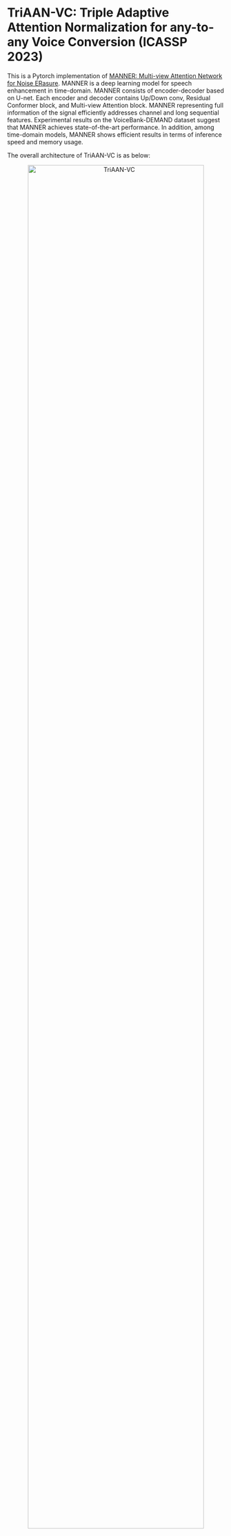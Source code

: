 # TriAAN-VC: Triple Adaptive Attention Normalization for any-to-any Voice Conversion (ICASSP 2023)

This is a Pytorch implementation of [MANNER: Multi-view Attention Network for Noise ERasure](https://arxiv.org/abs/2203.02181). MANNER is a deep learning model for speech enhancement in time-domain. MANNER consists of encoder-decoder based on U-net. Each encoder and decoder contains Up/Down conv, Residual Conformer block, and Multi-view Attention block. MANNER representing full information of the signal efficiently addresses channel and long sequential features. Experimental results on the VoiceBank-DEMAND dataset suggest that MANNER achieves state-of-the-art performance. In addition, among time-domain models, MANNER shows efficient results in terms of inference speed and memory usage.

The overall architecture of TriAAN-VC is as below:

<p align="center">
	<img src="./img/triaan_vc.png" alt="TriAAN-VC" width="90%" height="90%"/>
</p>

# Installation & Enviornment

The OS, Python, and PyTorch version are as below (You can also use other versions.):
- Windows
- Linux
- python == 3.8
- pytorch == 1.9.1
- torchaudio == 0.9.1

You can install requirements through git and requirements.txt except for pytorch and torchaudio.
```C
git clone https://github.com/winddori2002/TriAAN-VC.git
cd TriAAN-VC
pip install -r requirements.txt
```

# Prepare for usage

## 1. Prepare dataset

We use VoiceBank-DEMAND (Valentini) dataset consisting of 28 speakers for training MANNER. 

- The dataset can be downloaded [here](https://datashare.ed.ac.uk/handle/10283/2791).
- We use [282,287] speakers as validation set.

## 2. Downsample

The sample rate of the dataset is 48kHz.

For a fair comparison, we downsample the audio files from 48kHz to 16kHz.

- To downsample the audio, run the following code and edit the directories.

```
python downsampling.py
```
  
- In the ```downsampleing.py``` script, you should change the contents as follows.
  
```
downsample_rate  = 16000
clean_train_path = 'The original clean trainset path'
noisy_train_path = 'The original noisy trainset path'
clean_test_path  = 'The original clean testset path'
noisy_test_path  = 'The original noisy testset path'
resample_path    = 'Resampled path'
```
  
## 3. Make data path files

We make json file consisting of the audio path for loading data efficiently. Train (clean, noisy) and 
Test (clean, noisy): four json files need to be generated for training. 

The json files will be generated in ```./data_path```.

Notice that the data is downsampled.

- To make json file, run the following code and edit the directories.

```
python make_datapath.py
```

- In the ```make_datapath.py```, you should change the contents as follows.

```
clean_train_path = 'The resampled clean trainset path'
noisy_train_path = 'The resampled noisy trainset path'
clean_test_path  = 'The resampled clean testset path'
noisy_test_path  = 'The resampled noisy testset path'
```

# How to use

## 1. Train

### Training with default settings

You can train MANNER with the default setting by running the following code.

```
python main.py train --aug True --aug_type tempo
```

### Training with other arguments
If you want to edit model settings, you can run the following code with other arguments. 

In ```config.py```, you can find other arguments, such as batch size, epoch, and so on.

```
python main.py train --hidden 60 --depth 4 --growth 2 --kernel_size 8 --stride 4 --segment_len 64 --aug True --aug_type tempo

MANNER arguments:
  --in_channels : initial in channel size (default:1)
  --out_channels: initial out channel size (default:1)
  --hidden      : channel size to expand (default:60)
  --depth       : number of layers for encoder and decoder (default:4)
  --kernel_size : kernel size for UP/DOWN conv (default:8)
  --stride      : stride for UP/DOWN conv (default:4)
  --growth      : channel expansion ration (default:2)
  --head        : number of head for global attention (default:1)
  --segment_len : chunk size for overlapped chunking in a dual-path processing (default:64)
  
Setting arguments:
  --sample_rate: sample_rate (default:16000)
  --segment    : segment the audio signal with seconds (default:4)
  --set_stride : Overlapped seconds when segment the signal (default:1)
  
Augmentation arguments:
  --aug     : True/False 
  --aug_type: augmentation type (tempo, speed, shift available. only shift available on Windows.)
```

### Training with logging

The logs are uploaded on [neptune.ai](https://neptune.ai/)
```
python main.py train --logging True --logging_cut -1

Logging arguments:
  --logging    : True/False
  --logging_cut: log after epochs when the epoch is bigger than logging_cut
```

## 2. evaluation

After training, you can evaluate the model in terms of PESQ and STOI by running the code below.
You need to keep the model arguments in the training phase.
```
python main.py test --save_enhanced True --enhanced_path []

evaluation arguments:
  --save_enhanced: saving enhanced audio file
  --enhanced_path: enhanced file directory
```

If you want to evaluate with all measures (PESQ, STOI, CSIG, CBAK, COVL), run the following code.
```
python eval_measure.py

clean_path    = 'test clean path'
enhanced_path = 'enhanced path'
```


## 3. Pretrained weights

The pretrained weights of MANNER is uploaded on the github release [here](https://github.com/winddori2002/MANNER/releases/tag/v1.0)


## 4. MANNER small

For MANNER (small), it is necessary to change the code in ```./model.py``` since it has a different structure from MANNER (base). The code for MANNER (small) is commented below the line for MANNER in  ```./model.py```.

## 5. Custom enhancement

For custom enhancement, you can estimate enhanced speech by running code with ```custom_enhance.py```. 
The codes include input data processing (downsample from 48 kHz to 16 kHz).
```
python custom_enhance.py

enhance arguments:
  --device: Cuda device or CPU
  --noisy_path: Path (folder) which contains noisy wav files
  --model_name: Model version (small, base, large) - you can use one of them
```


## 6. Enhanced samples

We provide randomly selected audio sample pairs in ```./samples```.  Each pair is composed of enhanced speech and noisy speech. We tried to choose some pairs containing more noises.

# Experimental Results

The above experimental results are from the provided pre-trained weights, and the results can be slightly different from the paper.

The experimental results and parameter settings of MANNER versions are as below.

|Model|WER(%)|CER (%)|SV (%)|
|:---:|S2S|U2U|AVG|S2S|U2U|AVG|S2S|U2U|AVG|
|MANNER (small)|60|4|8|4|
|MANNER|60|4|8|4|
|MANNER (Large)|120|4|8|4|

|Model|PESQ|STOI|CSIG|CBAK|COVL|
|:---:|:---:|:---:|:---:|:---:|:---:|
|MANNER (small)|3.12|95|4.45|3.61|3.82|
|MANNER|3.21|95|4.53|3.65|3.91|
|MANNER (Large)|3.24|95|4.55|3.66|3.94|

## Citation

```
@inproceedings{park2022manner,
  title={MANNER: Multi-View Attention Network For Noise Erasure},
  author={Park, Hyun Joon and Kang, Byung Ha and Shin, Wooseok and Kim, Jin Sob and Han, Sung Won},
  booktitle={ICASSP 2022-2022 IEEE International Conference on Acoustics, Speech and Signal Processing (ICASSP)},
  pages={7842--7846},
  year={2022},
  organization={IEEE}
}
```

## License

This repository is released under the MIT license.

The file ```src/dataset.py``` was adapted from the [facebookresearch/denoiser](https://github.com/facebookresearch/denoiser), released under the CC-BY-NC 4.0. license. We modified the speaker selection in the dataset. The ```src/metrics.py``` was adapted from the [facebookresearch/denoiser](https://github.com/facebookresearch/denoiser) and [santi-pdp/segan_pytorch](https://github.com/santi-pdp/segan_pytorch), where latter was released under the MIT license. The ```src/stft_loss.py``` was adapted from the [facebookresearch/denoiser](https://github.com/facebookresearch/denoiser) and [kan-bayashi/ParallelWaveGAN](https://github.com/kan-bayashi/ParallelWaveGAN), where latter was released under the MIT license.
